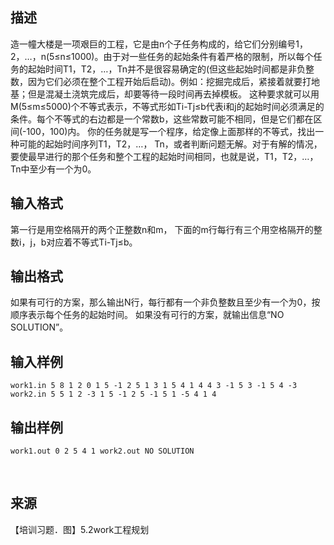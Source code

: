 ## 描述

造一幢大楼是一项艰巨的工程，它是由n个子任务构成的，给它们分别编号1，2，…，n(5≤n≤1000)。由于对一些任务的起始条件有着严格的限制，所以每个任务的起始时间T1，T2，…，Tn并不是很容易确定的(但这些起始时间都是非负整数，因为它们必须在整个工程开始后启动)。例如：挖掘完成后，紧接着就要打地基；但是混凝土浇筑完成后，却要等待一段时间再去掉模板。 这种要求就可以用M(5≤m≤5000)个不等式表示，不等式形如Ti-Tj≤b代表i和j的起始时间必须满足的条件。每个不等式的右边都是一个常数b，这些常数可能不相同，但是它们都在区间(-100，100)内。 你的任务就是写一个程序，给定像上面那样的不等式，找出一种可能的起始时间序列T1，T2，…， Tn，或者判断问题无解。对于有解的情况，要使最早进行的那个任务和整个工程的起始时间相同，也就是说，T1，T2，…，Tn中至少有一个为0。 

## 输入格式

第一行是用空格隔开的两个正整数n和m， 下面的m行每行有三个用空格隔开的整数i，j，b对应着不等式Ti-Tj≤b。

## 输出格式

如果有可行的方案，那么输出N行，每行都有一个非负整数且至少有一个为0，按顺序表示每个任务的起始时间。 如果没有可行的方案，就输出信息“NO SOLUTION”。

## 输入样例

```plaintext
work1.in 5 8 1 2 0 1 5 -1 2 5 1 3 1 5 4 1 4 4 3 -1 5 3 -1 5 4 -3 work2.in 5 5 1 2 -3 1 5 -1 2 5 -1 5 1 -5 4 1 4 
```

## 输出样例

```plaintext
work1.out 0 2 5 4 1 work2.out NO SOLUTION 
```



 

## 来源

【培训习题．图】5.2work工程规划

